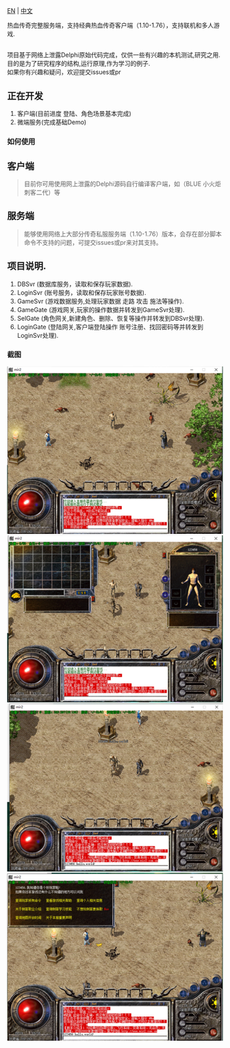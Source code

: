 [EN](https://github.com/dwbeta/OpenMir2/blob/master/README.md)  | [中文](https://github.com/dwbeta/OpenMir2/blob/master/README.cn.md)  



热血传奇完整服务端，支持经典热血传奇客户端（1.10-1.76），支持联机和多人游戏.  

##  
项目基于网络上泄露Delphi原始代码完成，仅供一些有兴趣的本机测试,研究之用.目的是为了研究程序的结构,运行原理,作为学习的例子.  
如果你有兴趣和疑问，欢迎提交issues或pr

## 正在开发 
1. 客户端(目前进度 登陆、角色场景基本完成)  
2. 微端服务(完成基础Demo)   

### 如何使用    
## 客户端
>  目前你可用使用网上泄露的Delphi源码自行编译客户端，如（BLUE 小火炬 刺客二代）等 

## 服务端
> 能够使用网络上大部分传奇私服服务端（1.10-1.76）版本，会存在部分脚本命令不支持的问题，可提交issues或pr来对其支持。

## 项目说明. 
1. DBSvr (数据库服务，读取和保存玩家数据). 
2. LoginSvr (账号服务，读取和保存玩家账号数据). 
3. GameSvr (游戏数据服务,处理玩家数据 走路 攻击 施法等操作). 
4. GameGate (游戏网关,玩家的操作数据并转发到GameSvr处理). 
5. SelGate (角色网关,新建角色、删除、恢复等操作并转发到DBSvr处理). 
6. LoginGate (登陆网关,客户端登陆操作 账号注册、找回密码等并转发到LoginSvr处理). 

### 截图
![](./Images/1632561445962.jpg)
![](./Images/1632561467819.jpg)
![](./Images/1632561488323.jpg)
![](./Images/1632561522104.jpg)
